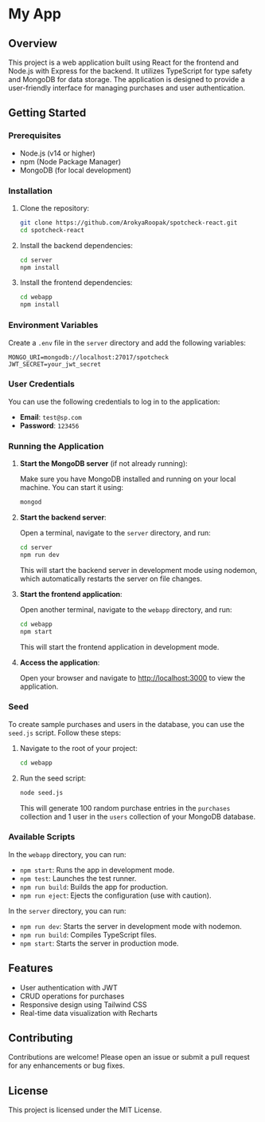 # My App

## Overview

This project is a web application built using React for the frontend and Node.js with Express for the backend. It utilizes TypeScript for type safety and MongoDB for data storage. The application is designed to provide a user-friendly interface for managing purchases and user authentication.

## Getting Started

### Prerequisites

- Node.js (v14 or higher)
- npm (Node Package Manager)
- MongoDB (for local development)

### Installation

1. Clone the repository:

   ```bash
   git clone https://github.com/ArokyaRoopak/spotcheck-react.git
   cd spotcheck-react
   ```

2. Install the backend dependencies:

   ```bash
   cd server
   npm install
   ```

3. Install the frontend dependencies:

   ```bash
   cd webapp
   npm install
   ```

### Environment Variables

Create a `.env` file in the `server` directory and add the following variables:

```
MONGO_URI=mongodb://localhost:27017/spotcheck
JWT_SECRET=your_jwt_secret
```

### User Credentials

You can use the following credentials to log in to the application:

- **Email**: `test@sp.com`
- **Password**: `123456`

### Running the Application

1. **Start the MongoDB server** (if not already running):

   Make sure you have MongoDB installed and running on your local machine. You can start it using:

   ```bash
   mongod
   ```

2. **Start the backend server**:

   Open a terminal, navigate to the `server` directory, and run:

   ```bash
   cd server
   npm run dev
   ```

   This will start the backend server in development mode using nodemon, which automatically restarts the server on file changes.

3. **Start the frontend application**:

   Open another terminal, navigate to the `webapp` directory, and run:

   ```bash
   cd webapp
   npm start
   ```

   This will start the frontend application in development mode. 

4. **Access the application**:

   Open your browser and navigate to [http://localhost:3000](http://localhost:3000) to view the application.

### Seed 

To create sample purchases and users in the database, you can use the `seed.js` script. Follow these steps:

1. Navigate to the root of your project:

   ```bash
   cd webapp
   ```

2. Run the seed script:

   ```bash
   node seed.js
   ```

   This will generate 100 random purchase entries in the `purchases` collection and 1 user in the `users`  collection of your MongoDB database.

### Available Scripts

In the `webapp` directory, you can run:

- `npm start`: Runs the app in development mode.
- `npm test`: Launches the test runner.
- `npm run build`: Builds the app for production.
- `npm run eject`: Ejects the configuration (use with caution).

In the `server` directory, you can run:

- `npm run dev`: Starts the server in development mode with nodemon.
- `npm run build`: Compiles TypeScript files.
- `npm start`: Starts the server in production mode.

## Features

- User authentication with JWT
- CRUD operations for purchases
- Responsive design using Tailwind CSS
- Real-time data visualization with Recharts

## Contributing

Contributions are welcome! Please open an issue or submit a pull request for any enhancements or bug fixes.

## License

This project is licensed under the MIT License.

